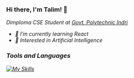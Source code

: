 ### Hi there, I'm Talim! 👋
<p><em>Dimploma CSE Student at <a href="https://gpindri.ac.in/">Govt. Polytechnic Indri</a></p>

- 🌱 I’m currently learning React
- 🧐 Interested in Artificial Intelligence
<!-- - ⚡ Fun fact: ... -->

<!-- ### A little more about me...  

```javascript
const Talim = {
  code: [Javascript, HTML, CSS],
  tools: [React, TailwindCSS, Git, NPM, Vite],
}
``` -->

### Tools and Languages
[![My Skills](https://skillicons.dev/icons?i=react,next,typescript,tailwind,git,vercel,js,html,css,vite,github,vscode&perline=6)](https://skillicons.dev)



